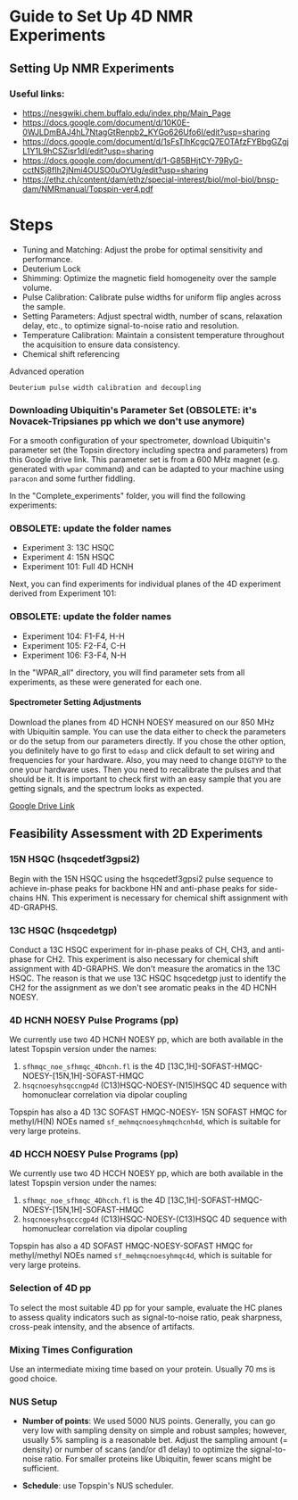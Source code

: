 # Guide to Set Up 4D NMR Experiments

## Setting Up NMR Experiments
### Useful links:
- https://nesgwiki.chem.buffalo.edu/index.php/Main_Page
- https://docs.google.com/document/d/10K0E-0WJLDmBAJ4hL7NtagGtRenpb2_KYGo626Ufo6I/edit?usp=sharing
- https://docs.google.com/document/d/1sFsTlhKcgcQ7EOTAfzFYBbgGZgjL1Y1L9hCSZisr1dI/edit?usp=sharing
- https://docs.google.com/document/d/1-G85BHjtCY-79RyG-cctNSj8fIh2jNmi4OUSO0uOYUg/edit?usp=sharing
- https://ethz.ch/content/dam/ethz/special-interest/biol/mol-biol/bnsp-dam/NMRmanual/Topspin-ver4.pdf

# Steps
- Tuning and Matching: Adjust the probe for optimal sensitivity and performance. 
- Deuterium Lock 
- Shimming: Optimize the magnetic field homogeneity over the sample volume. 
- Pulse Calibration: Calibrate pulse widths for uniform flip angles across the sample.
- Setting Parameters: Adjust spectral width, number of scans, relaxation delay, etc., to optimize signal-to-noise ratio and resolution.
- Temperature Calibration: Maintain a consistent temperature throughout the acquisition to ensure data consistency.
- Chemical shift referencing

Advanced operation

    Deuterium pulse width calibration and decoupling


### Downloading Ubiquitin's Parameter Set (OBSOLETE: it's Novacek-Tripsianes pp which we don't use anymore)
For a smooth configuration of your spectrometer, download Ubiquitin's parameter set (the Topsin directory including 
spectra and parameters) from this Google drive link. This parameter set is from a 600 MHz magnet (e.g. generated with 
`wpar` command) and can be adapted to your machine using `paracon` and some further fiddling.

In the "Complete_experiments" folder, you will find the following experiments:
### OBSOLETE: update the folder names
- Experiment 3: 13C HSQC
- Experiment 4: 15N HSQC
- Experiment 101: Full 4D HCNH

Next, you can find experiments for individual planes of the 4D experiment derived from Experiment 101:
### OBSOLETE: update the folder names
- Experiment 104: F1-F4, H-H
- Experiment 105: F2-F4, C-H
- Experiment 106: F3-F4, N-H

In the "WPAR_all" directory, you will find parameter sets from all experiments, as these were generated for each one.

#### Spectrometer Setting Adjustments
Download the planes from 4D HCNH NOESY measured on our 850 MHz with Ubiquitin sample. You can use the data either to 
check the parameters or do the setup from our parameters directly. If you chose the other option, you definitely have 
to go first to `edasp` and click default to set wiring and frequencies for your hardware. Also, you may need to change 
`DIGTYP` to the one your hardware uses. Then you need to recalibrate the pulses and that should be it. 
It is important to check first with an easy sample that you are getting signals, and the spectrum looks as expected.

[Google Drive Link](https://drive.google.com/drive/folders/1MJaQDYZ0T69Zc-JC1VrY-RWwws8zJBEa?usp=sharing)

## Feasibility Assessment with 2D Experiments

### 15N HSQC (hsqcedetf3gpsi2)
Begin with the 15N HSQC using the hsqcedetf3gpsi2 pulse sequence to achieve in-phase peaks for backbone HN and anti-phase peaks for side-chains HN. This experiment is necessary for chemical shift assignment with 4D-GRAPHS.

### 13C HSQC (hsqcedetgp)
Conduct a 13C HSQC experiment for in-phase peaks of CH, CH3, and anti-phase for CH2. This experiment is also necessary 
for chemical shift assignment with 4D-GRAPHS. We don't measure the aromatics in the 13C HSQC. The reason is that we use 
13C HSQC hsqcedetgp just to identify the CH2 for the assignment as we don't see aromatic peaks in the 
4D HCNH NOESY.

### 4D HCNH NOESY Pulse Programs (pp)
We currently use two 4D HCNH NOESY pp, which are both available in the latest Topspin version under the names: 
1) `sfhmqc_noe_sfhmqc_4Dhcnh.fl` is the 4D [13C,1H]-SOFAST-HMQC-NOESY-[15N,1H]-SOFAST-HMQC
2) `hsqcnoesyhsqccngp4d` (C13)HSQC-NOESY-(N15)HSQC 4D sequence with homonuclear correlation via dipolar coupling

Topspin has also a 4D 13C SOFAST HMQC-NOESY- 15N SOFAST HMQC for methyl/H(N) NOEs named `sf_mehmqcnoesyhmqchcnh4d`, which
is suitable for very large proteins.

### 4D HCCH NOESY Pulse Programs (pp)
We currently use two 4D HCCH NOESY pp, which are both available in the latest Topspin version under the names: 
1) `sfhmqc_noe_sfhmqc_4Dhcch.fl` is the 4D [13C,1H]-SOFAST-HMQC-NOESY-[15N,1H]-SOFAST-HMQC
2) `hsqcnoesyhsqcccgp4d` (C13)HSQC-NOESY-(C13)HSQC 4D sequence with homonuclear correlation via dipolar coupling

Topspin has also a 4D SOFAST HMQC-NOESY-SOFAST HMQC for methyl/methyl NOEs named `sf_mehmqcnoesyhmqc4d`, which
is suitable for very large proteins.

### Selection of 4D pp
To select the most suitable 4D pp for your sample, evaluate the HC planes to assess quality indicators such as 
signal-to-noise ratio, peak sharpness, cross-peak intensity, and the absence of artifacts.


### Mixing Times Configuration
Use an intermediate mixing time based on your protein. Usually 70 ms is good choice.

### NUS Setup

- **Number of points**: We used 5000 NUS points. Generally, you can go very low with sampling density on simple and 
robust samples; however, usually 5% sampling is a reasonable bet. Adjust the sampling amount (= density) or number of scans (and/or d1 delay) to optimize the signal-to-noise ratio. For smaller proteins like Ubiquitin, fewer scans might be sufficient.

- **Schedule**: use Topspin's NUS scheduler.


